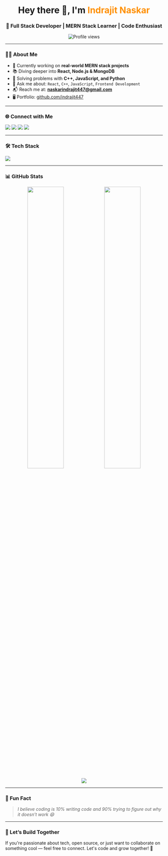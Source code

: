 <h1 align="center">Hey there 👋, I'm <span style="color:#ff9000">Indrajit Naskar</span></h1>
<h3 align="center">🚀 Full Stack Developer | MERN Stack Learner | Code Enthusiast</h3>

<p align="center">
  <img src="https://komarev.com/ghpvc/?username=indrajit447&label=Profile%20views&color=0e75b6&style=flat" alt="Profile views" />
</p>

---

### 👨‍💻 About Me
- 🎯 Currently working on **real-world MERN stack projects**
- 📚 Diving deeper into **React, Node.js & MongoDB**
- 🧠 Solving problems with **C++, JavaScript, and Python**
- 💬 Ask me about: `React`, `C++`, `JavaScript`, `Frontend Development`
- 📬 Reach me at: **naskarindrajit447@gmail.com**
- 🖥️ Portfolio: [github.com/indrajit447](https://github.com/indrajit447)

---

### 🌐 Connect with Me

<p align="left">
  <a href="https://www.linkedin.com/in/indrajit-naskar" target="_blank"><img src="https://img.shields.io/badge/LinkedIn-%230077B5?style=for-the-badge&logo=linkedin&logoColor=white"/></a>
  <a href="https://www.facebook.com/rindra.sarkar" target="_blank"><img src="https://img.shields.io/badge/Facebook-%231877F2?style=for-the-badge&logo=facebook&logoColor=white"/></a>
  <a href="https://instagram.com/innatty_" target="_blank"><img src="https://img.shields.io/badge/Instagram-%23E4405F?style=for-the-badge&logo=instagram&logoColor=white"/></a>
  <a href="https://www.codechef.com/users/indrajit_447" target="_blank"><img src="https://img.shields.io/badge/CodeChef-%234285F4?style=for-the-badge&logo=codechef&logoColor=white"/></a>
</p>

---

### 🛠️ Tech Stack

<p align="left">
  <img src="https://skillicons.dev/icons?i=html,css,js,react,nodejs,express,mongodb,cpp,python,bootstrap" />
</p>

---

### 📊 GitHub Stats

<p align="center">
  <img width="48%" src="https://github-readme-stats.vercel.app/api?username=indrajit447&show_icons=true&theme=tokyonight" />
  <img width="48%" src="https://github-readme-stats.vercel.app/api/top-langs/?username=indrajit447&layout=compact&theme=tokyonight" />
</p>

<p align="center">
  <img src="https://github-readme-streak-stats.herokuapp.com/?user=indrajit447&theme=tokyonight" />
</p>

---

### 🧠 Fun Fact
> *I believe coding is 10% writing code and 90% trying to figure out why it doesn’t work 😄*

---

### 🚀 Let’s Build Together
If you're passionate about tech, open source, or just want to collaborate on something cool — feel free to connect. Let's code and grow together! 🚀

